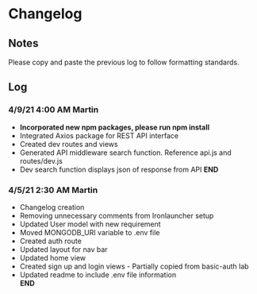 # Changelog

## Notes

Please copy and paste the previous log to follow formatting standards.

## Log

### 4/9/21 4:00 AM Martin  
  
- **Incorporated new npm packages, please run npm install**
- Integrated Axios package for REST API interface
- Created dev routes and views
- Generated API middleware search function. Reference api.js and routes/dev.js
- Dev search function displays json of response from API
**END**

### 4/5/21 2:30 AM Martin  
  
- Changelog creation  
- Removing unnecessary comments from Ironlauncher setup  
- Updated User model with new requirement  
- Moved MONGODB_URI variable to .env file  
- Created auth route  
- Updated layout for nav bar  
- Updated home view  
- Created sign up and login views - Partially copied from basic-auth lab  
- Updated readme to include .env file information  
**END**
